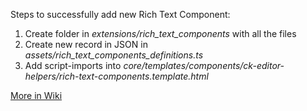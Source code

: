 Steps to successfully add new Rich Text Component:

1. Create folder in _extensions/rich_text_components_ with all the files
2. Create new record in JSON in _assets/rich_text_components_definitions.ts_
3. Add script-imports into _core/templates/components/ck-editor-helpers/rich-text-components.template.html_

[More in Wiki](https://github.com/oppia/oppia/wiki/Rich-Text-Editor-%28RTE%29-Overview#rich-text-components)
